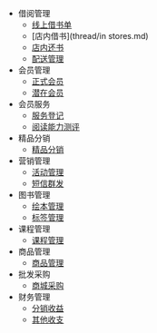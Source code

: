 

- 借阅管理
  - [线上借书单](thread/online.md)
  - [店内借书](thread/in stores.md)
  - [店内还书](thread/Untitled.md)
  - [配送管理](thread/distribution.md)
- 会员管理
  - [正式会员](thread/member.md)
  - [潜在会员](thread/potential.md)
- 会员服务
  - [服务登记](thread/service.md)
  - [阅读能力测评](thread/readTest.md)
- 精品分销
  - [精品分销](thread/purchaseDistribution.md)
- 营销管理
  - [活动管理](thread/activity.md)
  - [短信群发](thread/sms.md)
- 图书管理
  - [绘本管理](thread/books.md)
  - [标签管理](thread/label.md)
- 课程管理
  - [课程管理](thread/scourse.md)
- 商品管理
  - [商品管理](thread/goods.md)
- 批发采购
  - [商城采购](thread/purchaseBooks.md)
- 财务管理
  - [分销收益](thread/scourse.md)
  - [其他收支](thread/otherSpending.md)

